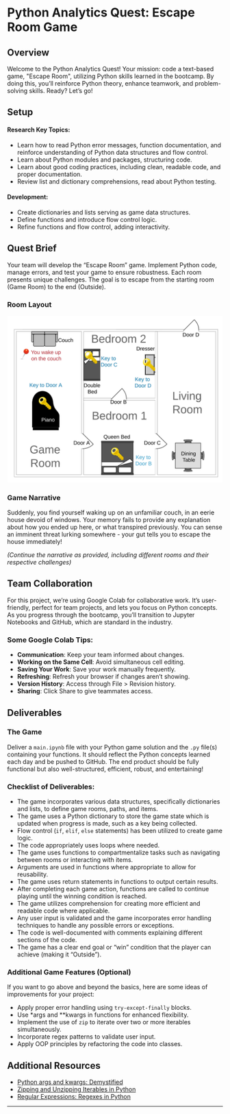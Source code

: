 # Python Analytics Quest: Escape Room Game

## Overview
Welcome to the Python Analytics Quest! Your mission: code a text-based game, "Escape Room", utilizing Python skills learned in the bootcamp. By doing this, you’ll reinforce Python theory, enhance teamwork, and problem-solving skills. Ready? Let’s go!

## Setup

#### Research Key Topics:
- Learn how to read Python error messages, function documentation, and reinforce understanding of Python data structures and flow control.
- Learn about Python modules and packages, structuring code.
- Learn about good coding practices, including clean, readable code, and proper documentation.
- Review list and dictionary comprehensions, read about Python testing.

#### Development:
- Create dictionaries and lists serving as game data structures.
- Define functions and introduce flow control logic.
- Refine functions and flow control, adding interactivity.


## Quest Brief
Your team will develop the “Escape Room” game. Implement Python code, manage errors, and test your game to ensure robustness. Each room presents unique challenges. The goal is to escape from the starting room (Game Room) to the end (Outside). 

### Room Layout
![room layout](https://github.com/NGravereaux/project1_escape_game/blob/main/escape-room-plan.jpg)

### Game Narrative
Suddenly, you find yourself waking up on an unfamiliar couch, in an eerie house devoid of windows. Your memory fails to provide any explanation about how you ended up here, or what transpired previously. You can sense an imminent threat lurking somewhere - your gut tells you to escape the house immediately!

*(Continue the narrative as provided, including different rooms and their respective challenges)*

## Team Collaboration
For this project, we’re using Google Colab for collaborative work. It’s user-friendly, perfect for team projects, and lets you focus on Python concepts. As you progress through the bootcamp, you’ll transition to Jupyter Notebooks and GitHub, which are standard in the industry.

### Some Google Colab Tips:
- **Communication**: Keep your team informed about changes.
- **Working on the Same Cell**: Avoid simultaneous cell editing.
- **Saving Your Work**: Save your work manually frequently.
- **Refreshing**: Refresh your browser if changes aren’t showing.
- **Version History**: Access through File > Revision history.
- **Sharing**: Click Share to give teammates access.

## Deliverables

### The Game
Deliver a `main.ipynb` file with your Python game solution and the `.py` file(s) containing your functions. It should reflect the Python concepts learned each day and be pushed to GitHub. The end product should be fully functional but also well-structured, efficient, robust, and entertaining!

### Checklist of Deliverables:
- The game incorporates various data structures, specifically dictionaries and lists, to define game rooms, paths, and items.
- The game uses a Python dictionary to store the game state which is updated when progress is made, such as a key being collected.
- Flow control (`if`, `elif`, `else` statements) has been utilized to create game logic.
- The code appropriately uses loops where needed.
- The game uses functions to compartmentalize tasks such as navigating between rooms or interacting with items.
- Arguments are used in functions where appropriate to allow for reusability.
- The game uses return statements in functions to output certain results.
- After completing each game action, functions are called to continue playing until the winning condition is reached.
- The game utilizes comprehension for creating more efficient and readable code where applicable.
- Any user input is validated and the game incorporates error handling techniques to handle any possible errors or exceptions.
- The code is well-documented with comments explaining different sections of the code.
- The game has a clear end goal or “win” condition that the player can achieve (making it “Outside”).

### Additional Game Features (Optional)
If you want to go above and beyond the basics, here are some ideas of improvements for your project:

- Apply proper error handling using `try-except-finally` blocks.
- Use *args and **kwargs in functions for enhanced flexibility.
- Implement the use of `zip` to iterate over two or more iterables simultaneously.
- Incorporate regex patterns to validate user input.
- Apply OOP principles by refactoring the code into classes.

## Additional Resources
- [Python args and kwargs: Demystified](https://realpython.com/python-kwargs-and-args/)
- [Zipping and Unzipping Iterables in Python](https://towardsdatascience.com/zip-function-in-python-da91c248385d)
- [Regular Expressions: Regexes in Python](https://realpython.com/regex-python/)

---
